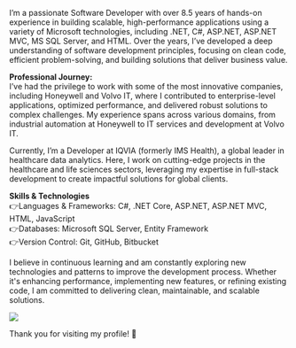 I’m a passionate Software Developer with over 8.5 years of hands-on experience in building scalable, high-performance applications using a variety of Microsoft technologies, including .NET, C#, ASP.NET, ASP.NET MVC, MS SQL Server, and HTML. Over the years, I’ve developed a deep understanding of software development principles, focusing on clean code, efficient problem-solving, and building solutions that deliver business value.

**Professional Journey:**<br/>
I’ve had the privilege to work with some of the most innovative companies, including Honeywell and Volvo IT, where I contributed to enterprise-level applications, optimized performance, and delivered robust solutions to complex challenges. My experience spans across various domains, from industrial automation at Honeywell to IT services and development at Volvo IT.

Currently, I’m a Developer at IQVIA (formerly IMS Health), a global leader in healthcare data analytics. Here, I work on cutting-edge projects in the healthcare and life sciences sectors, leveraging my expertise in full-stack development to create impactful solutions for global clients.

**Skills & Technologies**<br/>
  :point_right:Languages & Frameworks: C#, .NET Core, ASP.NET, ASP.NET MVC, HTML, JavaScript<br/>
  :point_right:Databases: Microsoft SQL Server, Entity Framework<br/>
  :point_right:Version Control: Git, GitHub, Bitbucket<br/>

I believe in continuous learning and am constantly exploring new technologies and patterns to improve the development process. Whether it's enhancing performance, implementing new features, or refining existing code, I am committed to delivering clean, maintainable, and scalable solutions.

![](https://komarev.com/ghpvc/?username=deariturazz&abbreviated=true)

Thank you for visiting my profile! 🎉
